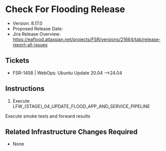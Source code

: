 # Check For Flooding Release

- Version: 8.17.0
- Proposed Release Date: 
- Jira Release Overview: https://eaflood.atlassian.net/projects/FSR/versions/21664/tab/release-report-all-issues


## Tickets


  
- FSR-1458 | WebOps: Ubuntu Update 20.04 -->24.04
  


## Instructions


1. Execute LFW_{STAGE}_04_UPDATE_FLOOD_APP_AND_SERVICE_PIPELINE


Execute smoke tests and forward results

## Related Infrastructure Changes Required

- None
